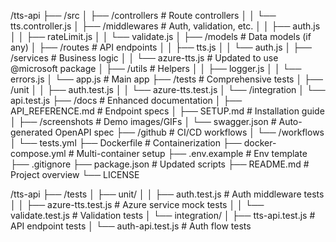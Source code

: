 

/tts-api
├── /src
│   ├── /controllers          # Route controllers
│   │   └── tts.controller.js
│   ├── /middlewares          # Auth, validation, etc.
│   │   ├── auth.js
│   │   ├── rateLimit.js
│   │   └── validate.js
│   ├── /models               # Data models (if any)
│   ├── /routes               # API endpoints
│   │   ├── tts.js
│   │   └── auth.js
│   ├── /services             # Business logic
│   │   └── azure-tts.js      # Updated to use @microsoft package
│   ├── /utils                # Helpers
│   │   ├── logger.js
│   │   └── errors.js
│   └── app.js                # Main app
├── /tests                    # Comprehensive tests
│   ├── /unit
│   │   ├── auth.test.js
│   │   └── azure-tts.test.js
│   └── /integration
│       └── api.test.js
├── /docs                     # Enhanced documentation
│   ├── API_REFERENCE.md      # Endpoint specs
│   ├── SETUP.md              # Installation guide
│   ├── /screenshots          # Demo images/GIFs
│   └── swagger.json          # Auto-generated OpenAPI spec
├── /github                   # CI/CD workflows
│   └── /workflows
│       └── tests.yml
├── Dockerfile                # Containerization
├── docker-compose.yml        # Multi-container setup
├── .env.example              # Env template
├── .gitignore
├── package.json              # Updated scripts
├── README.md                 # Project overview
└── LICENSE





/tts-api
  ├── /tests
  │   ├── unit/
  │   │   ├── auth.test.js       # Auth middleware tests
  │   │   ├── azure-tts.test.js  # Azure service mock tests
  │   │   └── validate.test.js   # Validation tests
  │   └── integration/
  │       ├── tts-api.test.js    # API endpoint tests
  │       └── auth-api.test.js   # Auth flow tests